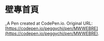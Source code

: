 # 壁專首頁
 _A Pen created at CodePen.io. Original URL: [https://codepen.io/peggychi/pen/MWWEBRE](https://codepen.io/peggychi/pen/MWWEBRE).

 